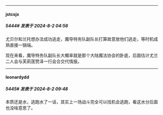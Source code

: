 ﻿
*****

####  jstcsjx  
##### 5444#       发表于 2024-8-2 04:56

尤贝尔和兰托想办法成功逃走，魔导特务队副队长打算故意放他们逃走，等时机成熟直接一锅端。

现在来看，魔导特务队副队长大概率就是那个大陆魔法协会的卧底，后面估计尤兰二人会与芙莉莲赞泽一行会合交代情报。


*****

####  leonardydd  
##### 5445#       发表于 2024-8-2 09:48

本质还是水，逃跑水了一话，其实上一场战斗完全可以找机会逃跑，看这水分后面也没啥意思了。

